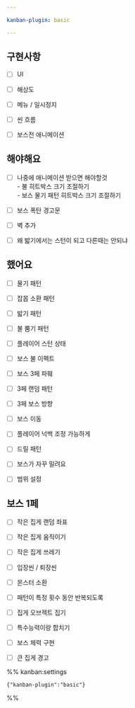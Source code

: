 ```yaml
---

kanban-plugin: basic

---
```


## 구현사항

- [ ] UI
- [ ] 해상도
- [ ] 메뉴 / 일시정지
- [ ] 씬 흐름
- [ ] 보스전 애니메이션


## 해야해요

- [ ] 나중에 애니메이션 받으면 해야할것<br>- 불 히트박스 크기 조절하기<br>- 보스 물기 패턴 히트박스 크기 조절하기
- [ ] 보스 폭탄 경고문
- [ ] 벽 추가
- [ ] 왜 밟기에서는 스턴이 되고 다른때는 안되냐


## 했어요

- [ ] 물기 패턴
- [ ] 잡몹 소환 패턴
- [ ] 밟기 패턴
- [ ] 불 뿜기 패턴
- [ ] 플레이어 스턴 상태
- [ ] 보스 불 이펙트
- [ ] 보스 3페 파훼
- [ ] 3페 랜덤 패턴
- [ ] 3페 보스 방향
- [ ] 보스 이동
- [ ] 플레이어 넉백 조정 가능하게
- [ ] 드릴 패턴
- [ ] 보스가 자꾸 밀려요
- [ ] 범위 설정


## 보스 1페

- [ ] 작은 집게 랜덤 좌표
- [ ] 작은 집게 움직이기
- [ ] 작은 집게 쓰레기
- [ ] 입장씬 / 퇴장씬
- [ ] 몬스터 소환
- [ ] 패턴이 특정 횟수 동안 반복되도록
- [ ] 집게 오브젝트 집기
- [ ] 특수능력이랑 합치기
- [ ] 보스 체력 구현
- [ ] 큰 집게 경고




%% kanban:settings
```
{"kanban-plugin":"basic"}
```
%%